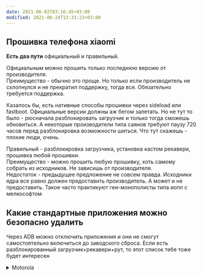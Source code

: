 ```yaml
---
date: 2021-06-02T03:16:45+03:00
modified: 2021-08-24T13:33:23+03:00
---
```


## Прошивка телефона xiaomi

**Есть два пути** официальный и правильный. 

Официальным можно прошить только последнюю версию от производителя.  
Преимущество - обычно это проще. Но только если производитель не схлопнулся и не прекратил поддержку, тогда все. Обязательно требуется поддержка. 

Казалось бы, есть нативные способы прошивки через sideload или fastboot. Официальные версии должны аж бегом залетать. Но не тут то было - рюсначала разблокировать загрузчик и только тогда сможешь обновиться. А некоторые производители типа саянов требуют паузу 720 часов перед разблокировка возможности шиться. Что тут скажешь - плохие люди, очень.

Правильный - разблокировка загрузчика, установка кастом рекавери, прошивка любой прошивки.  
Преимущество - можно прошить любую прошивку, хоть самому собрать из исходников. Не зависишь от производителя.  
Недостаток - предыдущее предложение не совсем правда. Исходники ядра все равно должен предоставить производитель. А может и не предоставить. Такое часто практикуют геи-монополисты типа иопл с мелкософтом

## Какие стандартные приложения можно безопасно удалить
Через ADB можно отключить приложения и они не смогут самостоятельно включиться до заводского сброса. Если есть разблокированный загрузчик+рекавери+рут, то этот список тебе тоже будет интересен
<details markdown="1"><summary>Motorola</summary>
[источник](https://4pda.to/forum/index.php?showtopic=526899&st=10080#entry38586664)
```
com.android.chrome-1
com.google.android.apps.books-1
com.google.android.apps.docs-1
com.google.android.apps.docs-2
com.google.android.apps.magazines-1
com.google.android.apps.maps-1
com.google.android.apps.translate-1
com.google.android.apps.plus-1
com.google.android.gm-1
com.google.android.marvin.talkback-1
com.google.android.music-1
com.google.android.play.games-1
com.google.android.talk-1
com.google.android.tts-1
com.google.android.videos-1
com.google.android.youtube-1
com.motorola.migrate-1
com.motorola.bodyguard-1
com.motorola.fmplayer-1
com.motorola.genie-1
com.motorola.contextual.smartrules2-1
com.motorola.setup
```
</details>
